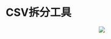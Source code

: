 # CSV拆分工具

<p align="center">
  <img src="https://github.com/SunDoge/csv-splitter/assets/16167062/1daa6c7e-877a-48e6-92d1-25c2c2201557" />
</p>

